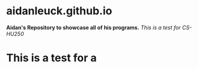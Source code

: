 # aidanleuck.github.io
**Aidan's Repository to showcase all of his programs.**
*This is a test for CS-HU250* 
<h1> This is a test for a </h1> 
